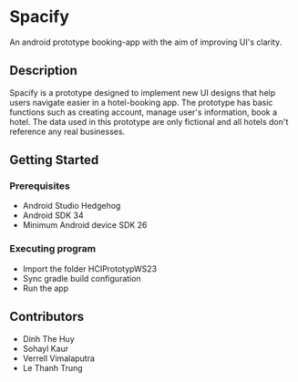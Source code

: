 # Spacify

An android prototype booking-app with the aim of improving UI's clarity.

## Description

Spacify is a prototype designed to implement new UI designs that help users navigate easier in a hotel-booking app. The prototype has basic functions such as creating account, manage user's information, book a hotel. The data used in this prototype are only fictional and all hotels don't reference any real businesses. 

## Getting Started

### Prerequisites
* Android Studio Hedgehog
* Android SDK 34
* Minimum Android device SDK 26


### Executing program
* Import the folder HCIPrototypWS23
* Sync gradle build configuration
* Run the app 

## Contributors
* Dinh The Huy
* Sohayl Kaur
* Verrell Vimalaputra
* Le Thanh Trung
